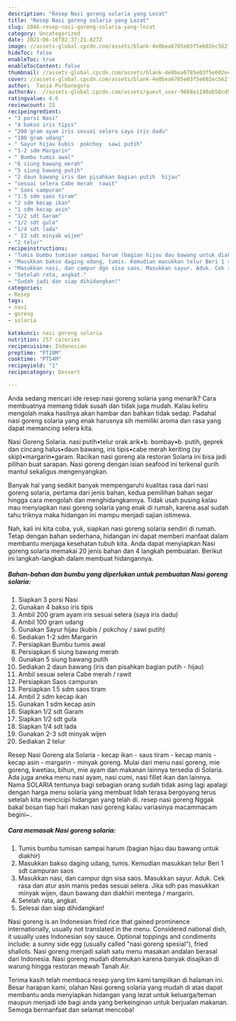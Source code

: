 ```yaml
---
description: "Resep Nasi goreng solaria yang Lezat"
title: "Resep Nasi goreng solaria yang Lezat"
slug: 2046-resep-nasi-goreng-solaria-yang-lezat
category: Uncategorized
date: 2021-06-16T02:37:21.827Z
image: //assets-global.cpcdn.com/assets/blank-4e0bea6785e03f5e602ec562f230caae08da540cada707380b4fe1bbebba43da.png
hideToc: false
enableToc: true
enableTocContent: false
thumbnail: //assets-global.cpcdn.com/assets/blank-4e0bea6785e03f5e602ec562f230caae08da540cada707380b4fe1bbebba43da.png
cover: //assets-global.cpcdn.com/assets/blank-4e0bea6785e03f5e602ec562f230caae08da540cada707380b4fe1bbebba43da.png
author:  Tania Purbonegoro
authorAv:  //assets-global.cpcdn.com/assets/guest_user-9668e1190ab58cd58d666d5934e79c79da2e02f4421a6ed9abc4b163da97d6e7.png
ratingvalue: 4.6
reviewcount: 25
recipeingredient:
- "3 porsi Nasi"
- "4 bakso iris tipis"
- "200 gram ayam iris sesuai selera saya iris dadu"
- "100 gram udang"
- " Sayur hijau kubis  pokchoy  sawi putih"
- "1-2 sdm Margarin"
- " Bumbu tumis awal"
- "6 siung bawang merah"
- "5 siung bawang putih"
- "2 daun bawang iris dan pisahkan bagian putih  hijau"
- "sesuai selera Cabe merah  rawit"
- " Saos campuran"
- "1.5 sdm saos tiram"
- "2 sdm kecap ikan"
- "1 sdm kecap asin"
- "1/2 sdt Garam"
- "1/2 sdt gula"
- "1/4 sdt lada"
- " 23 sdt minyak wijen"
- "2 telur"
recipeinstructions:
- "Tumis bumbu tumisan sampai harum (bagian hijau dau bawang untuk diakhir)"
- "Masukkan bakso daging udang, tumis. Kemudian masukkan telur Beri 1 sdt campuran saos"
- "Masukkan nasi, dan campur dgn sisa saos. Masukkan sayur. Aduk. Cek rasa dan atur asin manis pedas sesuai selera. Jika sdh pas masukkan minyak wijen, daun bawang dan diakhiri mentega / margarin."
- "Setelah rata, angkat."
- "Sudah jadi dan siap dihidangkan!"
categories:
- Resep
tags:
- nasi
- goreng
- solaria

katakunci: nasi goreng solaria 
nutrition: 257 calories
recipecuisine: Indonesian
preptime: "PT10M"
cooktime: "PT54M"
recipeyield: "1"
recipecategory: Dessert

---
```



Anda sedang mencari ide resep nasi goreng solaria yang menarik? Cara membuatnya memang tidak susah dan tidak juga mudah. Kalau keliru mengolah maka hasilnya akan hambar dan bahkan tidak sedap. Padahal nasi goreng solaria yang enak harusnya sih memiliki aroma dan rasa yang dapat memancing selera kita.


Nasi Goreng Solaria. nasi putih•telur orak arik•b. bombay•b. putih, geprek dan cincang halus•daun bawang, iris tipis•cabe merah keriting (sy skip)•margarin•garam. Racikan nasi goreng ala restoran Solaria ini bisa jadi pilihan buat sarapan. Nasi goreng dengan isian seafood ini terkenal gurih mantul sekaligus mengenyangkan.

Banyak hal yang sedikit banyak mempengaruhi kualitas rasa dari nasi goreng solaria, pertama dari jenis bahan, kedua pemilihan bahan segar hingga cara mengolah dan menghidangkannya. Tidak usah pusing kalau mau menyiapkan nasi goreng solaria yang enak di rumah, karena asal sudah tahu triknya maka hidangan ini mampu menjadi sajian istimewa.


Nah, kali ini kita coba, yuk, siapkan nasi goreng solaria sendiri di rumah. Tetap dengan bahan sederhana, hidangan ini dapat memberi manfaat dalam membantu menjaga kesehatan tubuh kita. Anda dapat menyiapkan Nasi goreng solaria memakai 20 jenis bahan dan 4 langkah pembuatan. Berikut ini langkah-langkah dalam membuat hidangannya.

<!--inarticleads1-->

##### Bahan-bahan dan bumbu yang diperlukan untuk pembuatan Nasi goreng solaria:

1. Siapkan 3 porsi Nasi
1. Gunakan 4 bakso iris tipis
1. Ambil 200 gram ayam iris sesuai selera (saya iris dadu)
1. Ambil 100 gram udang
1. Gunakan  Sayur hijau (kubis / pokchoy / sawi putih)
1. Sediakan 1-2 sdm Margarin
1. Persiapkan  Bumbu tumis awal
1. Persiapkan 6 siung bawang merah
1. Gunakan 5 siung bawang putih
1. Sediakan 2 daun bawang (iris dan pisahkan bagian putih - hijau)
1. Ambil sesuai selera Cabe merah / rawit
1. Persiapkan  Saos campuran
1. Persiapkan 1.5 sdm saos tiram
1. Ambil 2 sdm kecap ikan
1. Gunakan 1 sdm kecap asin
1. Siapkan 1/2 sdt Garam
1. Siapkan 1/2 sdt gula
1. Siapkan 1/4 sdt lada
1. Gunakan  2-3 sdt minyak wijen
1. Sediakan 2 telur


Resep Nasi Goreng ala Solaria - kecap ikan - saus tiram - kecap manis - kecap asin - margarin - minyak goreng. Mulai dari menu nasi goreng, mie goreng, kwetiau, bihun, mie ayam dan makanan lainnya tersedia di Solaria. Ada juga aneka menu nasi ayam, nasi cumi, nasi fillet ikan dan lainnya. Nama SOLARIA tentunya bagi sebagian orang sudah tidak asing lagi apalagi dengan harga menu solaria yang membuat lidah terasa bergoyang terus setelah kita mencicipi hidangan yang telah di. resep nasi goreng Nggak bakal bosan tiap hari makan nasi goreng kalau variasinya macammacam begini~. 

<!--inarticleads2-->

##### Cara memasak Nasi goreng solaria:

1. Tumis bumbu tumisan sampai harum (bagian hijau dau bawang untuk diakhir)
1. Masukkan bakso daging udang, tumis. Kemudian masukkan telur Beri 1 sdt campuran saos
1. Masukkan nasi, dan campur dgn sisa saos. Masukkan sayur. Aduk. Cek rasa dan atur asin manis pedas sesuai selera. Jika sdh pas masukkan minyak wijen, daun bawang dan diakhiri mentega / margarin.
1. Setelah rata, angkat.
1. Selesai dan siap dihidangkan!

Nasi goreng is an Indonesian fried rice that gained prominence internationally, usually not translated in the menu. Considered national dish, it usually uses Indonesian soy sauce. Optional toppings and condiments include: a sunny side egg (usually called &#34;nasi goreng spesial&#34;), fried shallots. Nasi goreng menjadi salah satu menu masakan andalan berasal dari Indonesia. Nasi goreng mudah ditemukan karena banyak disajikan di warung hingga restoran mewah Tanah Air. 

Terima kasih telah membaca resep yang tim kami tampilkan di halaman ini. Besar harapan kami, olahan Nasi goreng solaria yang mudah di atas dapat membantu anda menyiapkan hidangan yang lezat untuk keluarga/teman maupun menjadi ide bagi anda yang berkeinginan untuk berjualan makanan. Semoga bermanfaat dan selamat mencoba!
